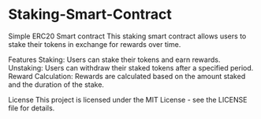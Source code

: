 # Staking-Smart-Contract
Simple ERC20 Smart contract
This staking smart contract allows users to stake their tokens in exchange for rewards over time. 

Features
Staking: Users can stake their tokens and earn rewards.
Unstaking: Users can withdraw their staked tokens after a specified period.
Reward Calculation: Rewards are calculated based on the amount staked and the duration of the stake.

License
This project is licensed under the MIT License - see the LICENSE file for details.
